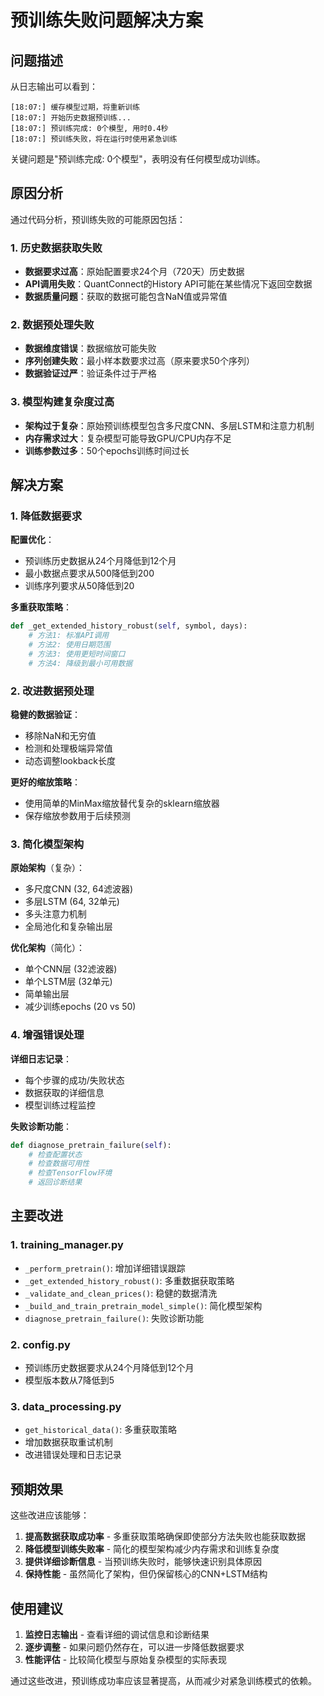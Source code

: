 # 预训练失败问题解决方案

## 问题描述

从日志输出可以看到：
```
[18:07:] 缓存模型过期，将重新训练
[18:07:] 开始历史数据预训练...
[18:07:] 预训练完成: 0个模型, 用时0.4秒
[18:07:] 预训练失败，将在运行时使用紧急训练
```

关键问题是"预训练完成: 0个模型"，表明没有任何模型成功训练。

## 原因分析

通过代码分析，预训练失败的可能原因包括：

### 1. 历史数据获取失败
- **数据要求过高**：原始配置要求24个月（720天）历史数据
- **API调用失败**：QuantConnect的History API可能在某些情况下返回空数据
- **数据质量问题**：获取的数据可能包含NaN值或异常值

### 2. 数据预处理失败
- **数据维度错误**：数据缩放可能失败
- **序列创建失败**：最小样本数要求过高（原来要求50个序列）
- **数据验证过严**：验证条件过于严格

### 3. 模型构建复杂度过高
- **架构过于复杂**：原始预训练模型包含多尺度CNN、多层LSTM和注意力机制
- **内存需求过大**：复杂模型可能导致GPU/CPU内存不足
- **训练参数过多**：50个epochs训练时间过长

## 解决方案

### 1. 降低数据要求

**配置优化**：
- 预训练历史数据从24个月降低到12个月
- 最小数据点要求从500降低到200
- 训练序列要求从50降低到20

**多重获取策略**：
```python
def _get_extended_history_robust(self, symbol, days):
    # 方法1: 标准API调用
    # 方法2: 使用日期范围
    # 方法3: 使用更短时间窗口
    # 方法4: 降级到最小可用数据
```

### 2. 改进数据预处理

**稳健的数据验证**：
- 移除NaN和无穷值
- 检测和处理极端异常值
- 动态调整lookback长度

**更好的缩放策略**：
- 使用简单的MinMax缩放替代复杂的sklearn缩放器
- 保存缩放参数用于后续预测

### 3. 简化模型架构

**原始架构**（复杂）：
- 多尺度CNN (32, 64滤波器)
- 多层LSTM (64, 32单元)
- 多头注意力机制
- 全局池化和复杂输出层

**优化架构**（简化）：
- 单个CNN层 (32滤波器)
- 单个LSTM层 (32单元)
- 简单输出层
- 减少训练epochs (20 vs 50)

### 4. 增强错误处理

**详细日志记录**：
- 每个步骤的成功/失败状态
- 数据获取的详细信息
- 模型训练过程监控

**失败诊断功能**：
```python
def diagnose_pretrain_failure(self):
    # 检查配置状态
    # 检查数据可用性
    # 检查TensorFlow环境
    # 返回诊断结果
```

## 主要改进

### 1. training_manager.py
- `_perform_pretrain()`: 增加详细错误跟踪
- `_get_extended_history_robust()`: 多重数据获取策略
- `_validate_and_clean_prices()`: 稳健的数据清洗
- `_build_and_train_pretrain_model_simple()`: 简化模型架构
- `diagnose_pretrain_failure()`: 失败诊断功能

### 2. config.py
- 预训练历史数据要求从24个月降低到12个月
- 模型版本数从7降低到5

### 3. data_processing.py
- `get_historical_data()`: 多重获取策略
- 增加数据获取重试机制
- 改进错误处理和日志记录

## 预期效果

这些改进应该能够：

1. **提高数据获取成功率** - 多重获取策略确保即使部分方法失败也能获取数据
2. **降低模型训练失败率** - 简化的模型架构减少内存需求和训练复杂度
3. **提供详细诊断信息** - 当预训练失败时，能够快速识别具体原因
4. **保持性能** - 虽然简化了架构，但仍保留核心的CNN+LSTM结构

## 使用建议

1. **监控日志输出** - 查看详细的调试信息和诊断结果
2. **逐步调整** - 如果问题仍然存在，可以进一步降低数据要求
3. **性能评估** - 比较简化模型与原始复杂模型的实际表现

通过这些改进，预训练成功率应该显著提高，从而减少对紧急训练模式的依赖。 